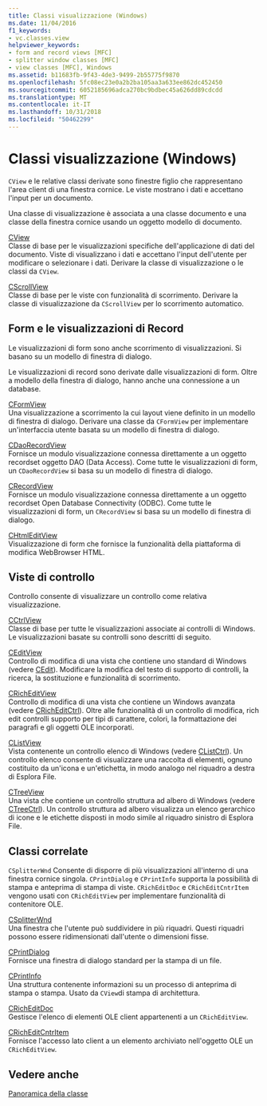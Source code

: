```yaml
---
title: Classi visualizzazione (Windows)
ms.date: 11/04/2016
f1_keywords:
- vc.classes.view
helpviewer_keywords:
- form and record views [MFC]
- splitter window classes [MFC]
- view classes [MFC], Windows
ms.assetid: b11683fb-9f43-4de3-9499-2b55775f9870
ms.openlocfilehash: 5fc08ec23e0a2b2ba105aa3a633ee862dc452450
ms.sourcegitcommit: 6052185696adca270bc9bdbec45a626dd89cdcdd
ms.translationtype: MT
ms.contentlocale: it-IT
ms.lasthandoff: 10/31/2018
ms.locfileid: "50462299"
---
```

# <a name="view-classes-windows"></a>Classi visualizzazione (Windows)

`CView` e le relative classi derivate sono finestre figlio che rappresentano l'area client di una finestra cornice. Le viste mostrano i dati e accettano l'input per un documento.

Una classe di visualizzazione è associata a una classe documento e una classe della finestra cornice usando un oggetto modello di documento.

[CView](../mfc/reference/cview-class.md)<br/>
Classe di base per le visualizzazioni specifiche dell'applicazione di dati del documento. Viste di visualizzano i dati e accettano l'input dell'utente per modificare o selezionare i dati. Derivare la classe di visualizzazione o le classi da `CView`.

[CScrollView](../mfc/reference/cscrollview-class.md)<br/>
Classe di base per le viste con funzionalità di scorrimento. Derivare la classe di visualizzazione da `CScrollView` per lo scorrimento automatico.

## <a name="form-and-record-views"></a>Form e le visualizzazioni di Record

Le visualizzazioni di form sono anche scorrimento di visualizzazioni. Si basano su un modello di finestra di dialogo.

Le visualizzazioni di record sono derivate dalle visualizzazioni di form. Oltre a modello della finestra di dialogo, hanno anche una connessione a un database.

[CFormView](../mfc/reference/cformview-class.md)<br/>
Una visualizzazione a scorrimento la cui layout viene definito in un modello di finestra di dialogo. Derivare una classe da `CFormView` per implementare un'interfaccia utente basata su un modello di finestra di dialogo.

[CDaoRecordView](../mfc/reference/cdaorecordview-class.md)<br/>
Fornisce un modulo visualizzazione connessa direttamente a un oggetto recordset oggetto DAO (Data Access). Come tutte le visualizzazioni di form, un `CDaoRecordView` si basa su un modello di finestra di dialogo.

[CRecordView](../mfc/reference/crecordview-class.md)<br/>
Fornisce un modulo visualizzazione connessa direttamente a un oggetto recordset Open Database Connectivity (ODBC). Come tutte le visualizzazioni di form, un `CRecordView` si basa su un modello di finestra di dialogo.

[CHtmlEditView](../mfc/reference/chtmleditview-class.md)<br/>
Visualizzazione di form che fornisce la funzionalità della piattaforma di modifica WebBrowser HTML.

## <a name="control-views"></a>Viste di controllo

Controllo consente di visualizzare un controllo come relativa visualizzazione.

[CCtrlView](../mfc/reference/cctrlview-class.md)<br/>
Classe di base per tutte le visualizzazioni associate ai controlli di Windows. Le visualizzazioni basate su controlli sono descritti di seguito.

[CEditView](../mfc/reference/ceditview-class.md)<br/>
Controllo di modifica di una vista che contiene uno standard di Windows (vedere [CEdit](../mfc/reference/cedit-class.md)). Modificare la modifica del testo di supporto di controlli, la ricerca, la sostituzione e funzionalità di scorrimento.

[CRichEditView](../mfc/reference/cricheditview-class.md)<br/>
Controllo di modifica di una vista che contiene un Windows avanzata (vedere [CRichEditCtrl](../mfc/reference/cricheditctrl-class.md)). Oltre alle funzionalità di un controllo di modifica, rich edit controlli supporto per tipi di carattere, colori, la formattazione dei paragrafi e gli oggetti OLE incorporati.

[CListView](../mfc/reference/clistview-class.md)<br/>
Vista contenente un controllo elenco di Windows (vedere [CListCtrl](../mfc/reference/clistctrl-class.md)). Un controllo elenco consente di visualizzare una raccolta di elementi, ognuno costituito da un'icona e un'etichetta, in modo analogo nel riquadro a destra di Esplora File.

[CTreeView](../mfc/reference/ctreeview-class.md)<br/>
Una vista che contiene un controllo struttura ad albero di Windows (vedere [CTreeCtrl](../mfc/reference/ctreectrl-class.md)). Un controllo struttura ad albero visualizza un elenco gerarchico di icone e le etichette disposti in modo simile al riquadro sinistro di Esplora File.

## <a name="related-classes"></a>Classi correlate

`CSplitterWnd` Consente di disporre di più visualizzazioni all'interno di una finestra cornice singola. `CPrintDialog` e `CPrintInfo` supporta la possibilità di stampa e anteprima di stampa di viste. `CRichEditDoc` e `CRichEditCntrItem` vengono usati con `CRichEditView` per implementare funzionalità di contenitore OLE.

[CSplitterWnd](../mfc/reference/csplitterwnd-class.md)<br/>
Una finestra che l'utente può suddividere in più riquadri. Questi riquadri possono essere ridimensionati dall'utente o dimensioni fisse.

[CPrintDialog](../mfc/reference/cprintdialog-class.md)<br/>
Fornisce una finestra di dialogo standard per la stampa di un file.

[CPrintInfo](../mfc/reference/cprintinfo-structure.md)<br/>
Una struttura contenente informazioni su un processo di anteprima di stampa o stampa. Usato da `CView`di stampa di architettura.

[CRichEditDoc](../mfc/reference/cricheditdoc-class.md)<br/>
Gestisce l'elenco di elementi OLE client appartenenti a un `CRichEditView`.

[CRichEditCntrItem](../mfc/reference/cricheditcntritem-class.md)<br/>
Fornisce l'accesso lato client a un elemento archiviato nell'oggetto OLE un `CRichEditView`.

## <a name="see-also"></a>Vedere anche

[Panoramica della classe](../mfc/class-library-overview.md)


